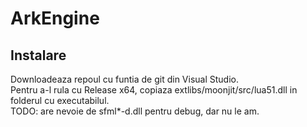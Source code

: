 # ArkEngine
## Instalare
Downloadeaza repoul cu funtia de git din Visual Studio. <br/>
Pentru a-l rula cu Release x64, copiaza extlibs/moonjit/src/lua51.dll in folderul cu executabilul. <br/>
TODO: are nevoie de sfml*-d.dll pentru debug, dar nu le am.
